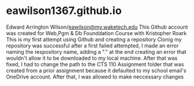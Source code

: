 # eawilson1367.github.io
Edward Arrington Wilson/eawilson@my.waketech.edu
This Github account was created for Web,Pgm & Db Founddation Course with Kristopher Roark
This is my first attempt using Github and creating a repository
Clonig my repository  was successful after a first failed attempted, I made an error naming the respository name, adding a "." at the end creating an error that wouldn't allow it to be downloaded to my local machine.  After that was fixed, I had to change the path to the CTS 110 Assignment folder that was created from a prior assignment because it defaulted to my school email's OneDrive account.  After that, I was allowed to make neccessary changes 

